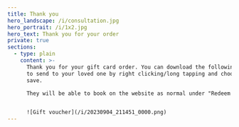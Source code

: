 ```yaml
---
title: Thank you
hero_landscape: /i/consultation.jpg
hero_portrait: /i/1x2.jpg
hero_text: Thank you for your order
private: true
sections:
  - type: plain
    content: >-
      Thank you for your gift card order. You can download the following image
      to send to your loved one by right clicking/long tapping and choosing to
      save.

      They will be able to book on the website as normal under "Redeem Gift Voucher".


      ![Gift voucher](/i/20230904_211451_0000.png)
---
```

